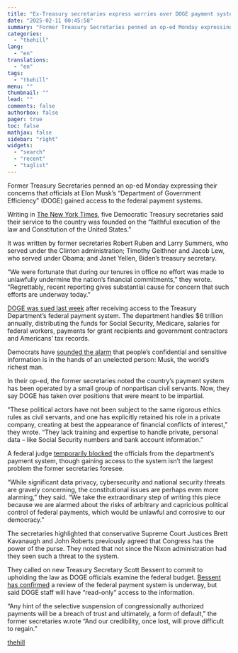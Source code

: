```yaml
---
title: "Ex-Treasury secretaries express worries over DOGE payment systems"
date: "2025-02-11 00:45:58"
summary: "Former Treasury Secretaries penned an op-ed Monday expressing their concerns that officials at Elon Musk’s “Department of Government Efficiency” (DOGE) gained access to the federal payment systems. Writing in The New York Times, five Democratic Treasury secretaries said their service to the country was founded on the “faithful execution of..."
categories:
  - "thehill"
lang:
  - "en"
translations:
  - "en"
tags:
  - "thehill"
menu: ""
thumbnail: ""
lead: ""
comments: false
authorbox: false
pager: true
toc: false
mathjax: false
sidebar: "right"
widgets:
  - "search"
  - "recent"
  - "taglist"
---
```


Former Treasury Secretaries penned an op-ed Monday expressing their concerns that officials at Elon Musk’s “Department of Government Efficiency” (DOGE) gained access to the federal payment systems.

Writing in [The New York Times](https://www.nytimes.com/2025/02/10/opinion/treasure-secretaries-doge-musk.html), five Democratic Treasury secretaries said their service to the country was founded on the “faithful execution of the law and Constitution of the United States.”

It was written by former secretaries Robert Ruben and Larry Summers, who served under the Clinton administration; Timothy Geithner and Jacob Lew, who served under Obama; and Janet Yellen, Biden’s treasury secretary.

“We were fortunate that during our tenures in office no effort was made to unlawfully undermine the nation’s financial commitments,” they wrote. “Regrettably, recent reporting gives substantial cause for concern that such efforts are underway today.”

[DOGE was sued last week](https://thehill.com/homenews/5124683-treasury-department-sued-doge-payment-access/) after receiving access to the Treasury Department’s federal payment system. The department handles $6 trillion annually, distributing the funds for Social Security, Medicare, salaries for federal workers, payments for grant recipients and government contractors and Americans’ tax records.

Democrats have [sounded the alarm](https://thehill.com/homenews/senate/5124069-chris-murphy-musk-doge-treasury/) that people’s confidential and sensitive information is in the hands of an unelected person: Musk, the world’s richest man.

In their op-ed, the former secretaries noted the country’s payment system has been operated by a small group of nonpartisan civil servants. Now, they say DOGE has taken over positions that were meant to be impartial.

“These political actors have not been subject to the same rigorous ethics rules as civil servants, and one has explicitly retained his role in a private company, creating at best the appearance of financial conflicts of interest,” they wrote. “They lack training and expertise to handle private, personal data – like Social Security numbers and bank account information.”

A federal judge [temporarily blocked](https://thehill.com/regulation/court-battles/5134238-judge-blocks-doge-musk-treasury/) the officials from the department’s payment system, though gaining access to the system isn’t the largest problem the former secretaries foresee.

“While significant data privacy, cybersecurity and national security threats are gravely concerning, the constitutional issues are perhaps even more alarming,” they said. “We take the extraordinary step of writing this piece because we are alarmed about the risks of arbitrary and capricious political control of federal payments, which would be unlawful and corrosive to our democracy.”

The secretaries highlighted that conservative Supreme Court Justices Brett Kavanaugh and John Roberts previously agreed that Congress has the power of the purse. They noted that not since the Nixon administration had they seen such a threat to the system.

They called on new Treasury Secretary Scott Bessent to commit to upholding the law as DOGE officials examine the federal budget. [Bessent has confirmed](https://thehill.com/business/5126880-elon-musk-payment-system-access/) a review of the federal payment system is underway, but said DOGE staff will have “read-only” access to the information.

“Any hint of the selective suspension of congressionally authorized payments will be a breach of trust and ultimately, a form of default,” the former secretaries w.rote “And our credibility, once lost, will prove difficult to regain.”

[thehill](https://thehill.com/homenews/administration/5136074-treasury-secretaries-elon-musk-doge-fears/)
